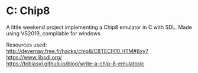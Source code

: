 # C: Chip8

A little weekend project implementing a Chip8 emulator in C with SDL.
Made using VS2019, compilable for windows.

Resources used:  
http://devernay.free.fr/hacks/chip8/C8TECH10.HTM#8xy7  
https://www.libsdl.org/  
https://tobiasvl.github.io/blog/write-a-chip-8-emulator/c  
